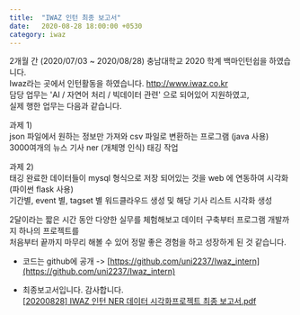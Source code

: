 ```yaml
---
title:  "IWAZ 인턴 최종 보고서"
date:   2020-08-28 18:00:00 +0530
category: iwaz   
---  
```

2개월 간 (2020/07/03 ~ 2020/08/28) 충남대학교 2020 학계 백마인턴쉽을 하였습니다.   
Iwaz라는 곳에서 인턴활동을 하였습니다. http://www.iwaz.co.kr    
담당 업무는  'AI / 자연어 처리 / 빅데이터 관련' 으로 되어있어 지원하였고,   
실제 행한 업무는 다음과 같습니다. 

과제 1)  
json 파일에서 원하는 정보만 가져와 csv 파일로 변환하는 프로그램 (java 사용)  
3000여개의 뉴스 기사 ner (개체명 인식) 태깅 작업  

과제 2)  
태깅 완료한 데이터들이 mysql 형식으로 저장 되어있는 것을 web 에 연동하여 시각화 (파이썬 flask 사용)  
기간별, event 별, tagset 별 워드클라우드 생성 및 해당 기사 리스트 시각화 생성  

2달이라는 짧은 시간 동안 다양한 실무를 체험해보고 데이터 구축부터 프로그램 개발까지 하나의 프로젝트를  
처음부터 끝까지 마무리 해볼 수 있어 정말 좋은 경험을 하고 성장하게 된 것 같습니다.  

- 코드는 github에 공개 -> [https://github.com/uni2237/Iwaz_intern](https://github.com/uni2237/Iwaz_intern)    

- 최종보고서입니다. 감사합니다.    
[[20200828] IWAZ 인턴 NER 데이터 시각화프로젝트 최종 보고서.pdf](https://github.com/uni2237/uni2237.github.io/files/5310532/20200828.IWAZ.NER.pdf)  
